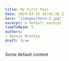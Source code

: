 ```yaml
---
title: My First Post
date: 2024-03-25 18:41:56 Z
hero: "/images/hero-3.jpg"
excerpt: A default excerpt
timeToRead: 5
authors:
- Dennis Brotzky
draft: true
---
```


Some default content
